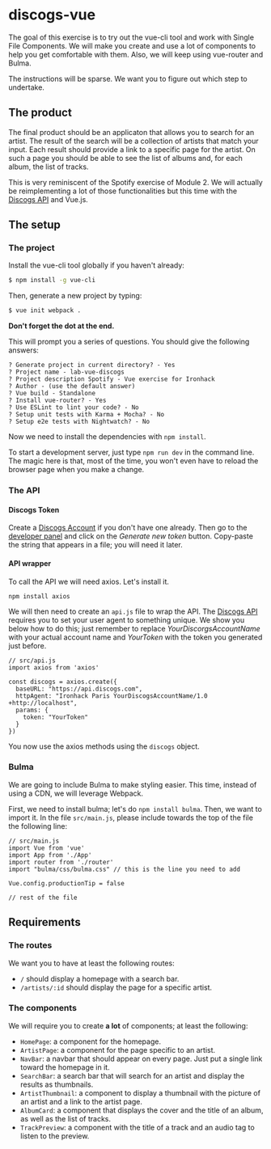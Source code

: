 # discogs-vue

The goal of this exercise is to try out the vue-cli tool and work with Single File Components.
We will make you create and use a lot of components to help you get comfortable with them.
Also, we will keep using vue-router and Bulma.

The instructions will be sparse. We want you to figure out which step to undertake.


## The product

The final product should be an applicaton that allows you to search for an artist.
The result of the search will be a collection of artists that match your input.
Each result should provide a link to a specific page for the artist.
On such a page you should be able to see the list of albums and, for each album, the list of tracks.

This is very reminiscent of the Spotify exercise of Module 2.
We will actually be reimplementing a lot of those functionalities but this time with the [Discogs API](https://www.discogs.com/developers/) and Vue.js.

## The setup

### The project

Install the vue-cli tool globally if you haven't already:

```bash
$ npm install -g vue-cli
```

Then, generate a new project by typing:

```bash
$ vue init webpack .
```

**Don't forget the dot at the end.**

This will prompt you a series of questions. You should give the following answers:
```
? Generate project in current directory? - Yes
? Project name - lab-vue-discogs
? Project description Spotify - Vue exercise for Ironhack
? Author - (use the default answer)
? Vue build - Standalone
? Install vue-router? - Yes
? Use ESLint to lint your code? - No
? Setup unit tests with Karma + Mocha? - No
? Setup e2e tests with Nightwatch? - No
```

Now we need to install the dependencies with `npm install`.

To start a development server, just type `npm run dev` in the command line.
The magic here is that, most of the time, you won't even have to reload the browser page when you make a change.

### The API

#### Discogs Token

Create a [Discogs Account](https://www.discogs.com/users/create) if you don't have one already. Then go to the [developer panel](https://www.discogs.com/settings/developers) and click on the *Generate new token* button. Copy-paste the string that appears in a file; you will need it later.

#### API wrapper

To call the API we will need axios. Let's install it.

```
npm install axios
```

We will then need to create an `api.js` file to wrap the API.
The [Discogs API](https://www.discogs.com/developers/) requires you to set your user agent to something unique. We show you below how to do this; just remember to replace *YourDiscorgsAccountName* with your actual account name and *YourToken* with the token you generated just before.

```
// src/api.js
import axios from 'axios'

const discogs = axios.create({
  baseURL: "https://api.discogs.com",
  httpAgent: "Ironhack Paris YourDiscogsAccountName/1.0 +http://localhost",
  params: {
    token: "YourToken"
  }
})
```

You now use the axios methods using the `discogs` object.

### Bulma

We are going to include Bulma to make styling easier. This time, instead of using a CDN, we will leverage Webpack.

First, we need to install bulma; let's do `npm install bulma`.
Then, we want to import it. In the file `src/main.js`, please include towards the top of the file the following line:

```
// src/main.js
import Vue from 'vue'
import App from './App'
import router from './router'
import "bulma/css/bulma.css" // this is the line you need to add

Vue.config.productionTip = false

// rest of the file
```

## Requirements

### The routes

We want you to have at least the following routes:

- `/` should display a homepage with a search bar.
- `/artists/:id` should display the page for a specific artist.

### The components

We will require you to create **a lot** of components; at least the following:

- `HomePage`: a component for the homepage.
- `ArtistPage`: a component for the page specific to an artist.
- `NavBar`: a navbar that should appear on every page. Just put a single link toward the homepage in it.
- `SearchBar`: a search bar that will search for an artist and display the results as thumbnails.
- `ArtistThumbnail`: a component to display a thumbnail with the picture of an artist and a link to the artist page.
- `AlbumCard`: a component that displays the cover and the title of an album, as well as the list of tracks.
- `TrackPreview`: a component with the title of a track and an audio tag to listen to the preview.
